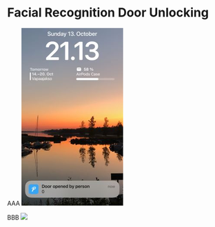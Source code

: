 # Facial Recognition Door Unlocking

AAA
![](/images/IMG_4441_cropped.jpg)

BBB
![](/images/Facial_recognition_door_unlock.gif)
